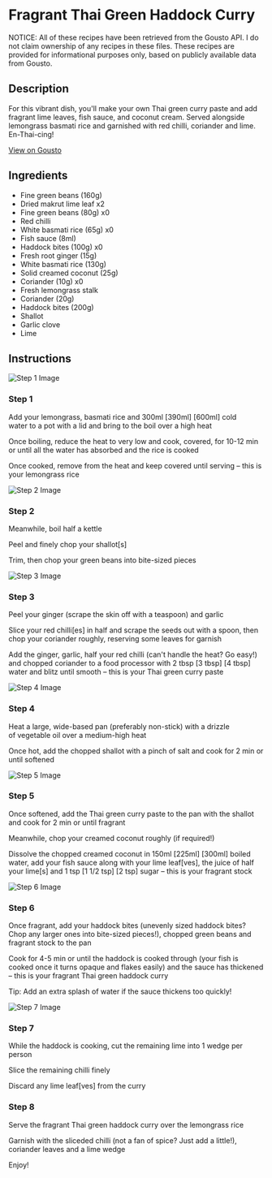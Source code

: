 # Fragrant Thai Green Haddock Curry 

NOTICE: All of these recipes have been retrieved from the Gousto API. I do not claim ownership of any recipes in these files. These recipes are provided for informational purposes only, based on publicly available data from Gousto.

## Description

For this vibrant dish, you'll make your own Thai green curry paste and add fragrant lime leaves, fish sauce, and coconut cream. Served alongside lemongrass basmati rice and garnished with red chilli, coriander and lime. En-Thai-cing!

[View on Gousto](https://www.gousto.co.uk/recipes/cookbook/fragrant-thai-green-haddock-curry)

## Ingredients

- Fine green beans (160g)
- Dried makrut lime leaf x2
- Fine green beans (80g) x0
- Red chilli
- White basmati rice (65g) x0
- Fish sauce (8ml)
- Haddock bites (100g) x0
- Fresh root ginger (15g)
- White basmati rice (130g)
- Solid creamed coconut (25g)
- Coriander (10g) x0
- Fresh lemongrass stalk
- Coriander (20g)
- Haddock bites (200g)
- Shallot
- Garlic clove
- Lime

## Instructions

![Step 1 Image](https://production-media.gousto.co.uk/cms/recipe-step-image/step-1-1598263074325-x200.jpg)

### Step 1

Add your lemongrass, basmati rice and 300ml <span class="text-purple">[390ml]</span> <span class="text-danger">[600ml] </span>cold water to a pot with a lid and bring to the boil over a high heat

Once boiling, reduce the heat to very low and cook, covered, for 10-12 min or until all the water has absorbed and the rice is cooked

Once cooked, remove from the heat and keep covered until serving – this is your lemongrass rice

![Step 2 Image](https://production-media.gousto.co.uk/cms/recipe-step-image/step-2-1598263085569-x200.jpg)

### Step 2

Meanwhile, boil half a kettle

Peel and finely chop your shallot[s]

Trim, then chop your green beans into bite-sized pieces

![Step 3 Image](https://production-media.gousto.co.uk/cms/recipe-step-image/step-3-copy-1716905147797-x200.jpg)

### Step 3

Peel your ginger (scrape the skin off with a teaspoon) and garlic

Slice your red chilli[es] in half and scrape the seeds out with a spoon, then chop your coriander roughly, reserving some leaves for garnish

Add the ginger, garlic, half your red chilli (can't handle the heat? Go easy!) and chopped coriander to a food processor with 2 tbsp <span class="text-purple">[3 tbsp]</span> <span class="text-danger">[4 tbsp]</span> water and blitz until smooth – this is your Thai green curry paste

![Step 4 Image](https://production-media.gousto.co.uk/cms/recipe-step-image/step-4-1598263098889-x200.jpg)

### Step 4

Heat a large, wide-based pan (preferably non-stick) with a drizzle of vegetable oil over a medium-high heat

Once hot, add the chopped shallot with a pinch of salt and cook for 2 min or until softened

![Step 5 Image](https://production-media.gousto.co.uk/cms/recipe-step-image/step-5-1598263102942-x200.jpg)

### Step 5

Once softened, add the Thai green curry paste to the pan with the shallot and cook for 2 min or until fragrant

Meanwhile, chop your creamed coconut roughly (if required!)

Dissolve the chopped creamed coconut  in 150ml <span class="text-purple">[225ml]</span> <span class="text-danger">[300ml] </span>boiled water, add your fish sauce along with your lime leaf[ves], the juice of half your<span class="text-danger"> </span>lime[s] and 1 tsp <span class="text-purple">[1 1/2 tsp]</span> <span class="text-danger">[2 tsp]</span> sugar – this is your fragrant stock

![Step 6 Image](https://production-media.gousto.co.uk/cms/recipe-step-image/step-6-1598263113023-x200.jpg)

### Step 6

Once fragrant, add your haddock bites (unevenly sized haddock bites? Chop any larger ones into bite-sized pieces!), chopped green beans and fragrant stock to the pan

Cook for 4-5 min or until the haddock is cooked through (your fish is cooked once it turns opaque and flakes easily) and the sauce has thickened – this is your fragrant Thai green haddock curry

Tip: Add an extra splash of water if the sauce thickens too quickly!

![Step 7 Image](https://production-media.gousto.co.uk/cms/recipe-step-image/step-7-1598263124981-x200.jpg)

### Step 7

While the haddock is cooking, cut the remaining lime into 1 wedge per person

Slice the remaining chilli finely

Discard any lime leaf[ves] from the curry

### Step 8

Serve the fragrant Thai green haddock curry over the lemongrass rice

Garnish with the sliceded chilli (not a fan of spice? Just add a little!), coriander leaves and a lime wedge

Enjoy!

